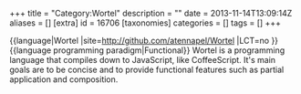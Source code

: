+++
title = "Category:Wortel"
description = ""
date = 2013-11-14T13:09:14Z
aliases = []
[extra]
id = 16706
[taxonomies]
categories = []
tags = []
+++

{{language|Wortel
|site=http://github.com/atennapel/Wortel
|LCT=no
}}
{{language programming paradigm|Functional}}
Wortel is a programming language that compiles down to JavaScript, like CoffeeScript. It's main goals are to be concise and to provide functional features such as partial application and composition.
